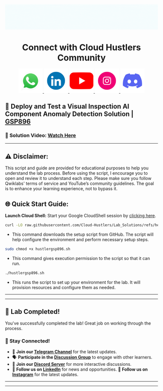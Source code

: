 ![API Gateway Banner](https://raw.githubusercontent.com/Cloud-Hustlers/content/f9a8642976ea21cd234c91239431e41f05264842/gif/12.gif)

<div align="center">
  
# Connect with Cloud Hustlers Community
</div>

<p align="center">
  <a href="https://whatsapp.cloudhustlers.in" target="_blank">
    <img src="https://raw.githubusercontent.com/Cloud-Hustlers/content/main/gif/whatsapp.gif" alt="WhatsApp" width="80">
  </a>
  <a href="https://in.linkedin.com/company/cloud-hustlers" target="_blank">
    <img src="https://raw.githubusercontent.com/Cloud-Hustlers/content/main/gif/linkedin%20gif.gif" alt="LinkedIn" width="80">
  </a>
  <a href="https://www.youtube.com/@CloudHustlers" target="_blank">
    <img src="https://raw.githubusercontent.com/Cloud-Hustlers/content/main/gif/youtube.png" alt="Youtube" width="80">
  </a>
  <a href="https://instagram.com/cloud_hustlers" target="_blank">
    <img src="https://raw.githubusercontent.com/Cloud-Hustlers/content/main/gif/insta.gif" alt="Instagram" width="80">
  </a>
  <a href="https://discord.gg/MdbVq7BJNd" target="_blank">
    <img src="https://raw.githubusercontent.com/Cloud-Hustlers/content/main/gif/discord.gif" alt="GitHub" width="80">
  </a>
</p>



## 🚀 Deploy and Test a Visual Inspection AI Component Anomaly Detection Solution | [GSP896](https://www.cloudskillsboost.google/focuses/34182?parent=catalog)

### 🔗 **Solution Video:** [Watch Here](https://www.youtube.com/@CloudHustlers/videos)

---

## ⚠️ **Disclaimer:**
This script and guide are provided for educational purposes to help you understand the lab process. Before using the script, I encourage you to open and review it to understand each step. Please make sure you follow Qwiklabs' terms of service and YouTube’s community guidelines. The goal is to enhance your learning experience, not to bypass it.


## 🌐 **Quick Start Guide:**

**Launch Cloud Shell:**
Start your Google CloudShell session by [clicking here](https://console.cloud.google.com/home/dashboard?project=&pli=1&cloudshell=true).


```bash
curl -LO raw.githubusercontent.com/Cloud-Hustlers/Lab_Solutions/refs/heads/master/Deploy%20and%20Test%20a%20Visual%20Inspection%20AI%20Component%20Anomaly%20Detection%20Solution/hustlergsp896.sh
```
- This command downloads the setup script from GitHub. The script will help configure the environment and perform necessary setup steps.


```bash
sudo chmod +x hustlergsp896.sh
```
- This command gives execution permission to the script so that it can run.

```bash
./hustlergsp896.sh
```
- This runs the script to set up your environment for the lab. It will provision resources and configure them as needed.

---

---

## 🎉 **Lab Completed!**

You've successfully completed the lab! Great job on working through the process.

### 🌟 **Stay Connected!**

- 🔔 **Join our [Telegram Channel](https://t.me/Cloud_Hustlers)** for the latest updates.
- 🗣 **Participate in the [Discussion Group](https://t.me/Cloud_Hustlers)** to engage with other learners.
- 💬 **Join our [Discord Server](https://discord.gg/STKYdjyv)** for more interactive discussions.
- 💼 **Follow us on [LinkedIn](https://www.linkedin.com/company/hustler-linkedin/)** for news and opportunities.
📸 **Follow us on [Instagram](https://www.instagram.com/cloud_hustlers/)** for the latest updates.


---
---


